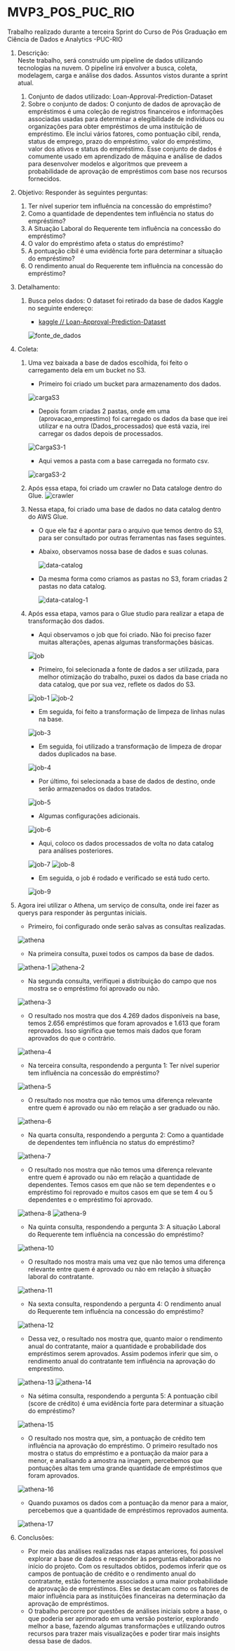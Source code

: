 # MVP3_POS_PUC_RIO

Trabalho realizado durante a terceira Sprint do Curso de Pós Graduação em Ciência de Dados e Analytics -PUC-RIO
1. Descrição:   
   Neste trabalho, será construído um pipeline de dados utilizando tecnologias na nuvem. O pipeline irá envolver a busca, coleta, modelagem, carga e análise dos dados. Assuntos vistos durante a sprint atual.
    1. Conjunto de dados utilizado: Loan-Approval-Prediction-Dataset
    2. Sobre o conjunto de dados:
       O conjunto de dados de aprovação de empréstimos é uma coleção de registros financeiros e informações associadas usadas para determinar a elegibilidade de indivíduos ou organizações para obter empréstimos de uma instituição de empréstimo. Ele inclui vários fatores, como pontuação cibil, renda, status de emprego, prazo do empréstimo, valor do empréstimo, valor dos ativos e status do empréstimo. Esse conjunto de dados é comumente usado em aprendizado de máquina e análise de dados para desenvolver modelos e algoritmos que preveem a probabilidade de aprovação de empréstimos com base nos recursos fornecidos.

3. Objetivo:
   Responder às seguintes perguntas:
    1. Ter nível superior tem influência na concessão do empréstimo?
    2. Como a quantidade de dependentes tem influência no status do empréstimo?
    3. A Situação Laboral do Requerente tem influência na concessão do empréstimo? 
    4. O valor do empréstimo afeta o status do empréstimo?
    5. A pontuação cibil é uma evidência forte para determinar a situação do empréstimo?
    6. O rendimento anual do Requerente tem influência na concessão do empréstimo?
       
4. Detalhamento:
    1. Busca pelos dados:
       O dataset foi retirado da base de dados Kaggle no seguinte endereço:
       * [kaggle // Loan-Approval-Prediction-Dataset](https://www.kaggle.com/datasets/architsharma01/loan-approval-prediction-dataset?resource=download)
         
       ![fonte_de_dados](fonte_de_dados.png)
       
5. Coleta:
    1. Uma vez baixada a base de dados escolhida, foi feito o carregamento dela em um bucket no S3.
       -  Primeiro foi criado um bucket para armazenamento dos dados.
       
       ![cargaS3](cargaS3.png)
       
       - Depois foram criadas 2 pastas, onde em uma (aprovacao_emprestimo) foi carregado os dados da base que irei utilizar e na outra (Dados_processados) que está vazia, irei carregar os dados depois de processados.
         
       ![CargaS3-1](CargaS3-1.png)
       
       - Aqui vemos a pasta com a base carregada no formato csv.
         
       ![cargaS3-2](cargaS3-2.png)
       
    3. Após essa etapa, foi criado um crawler no Data cataloge dentro do Glue.
       ![crawler](crawler.png)
       
    4. Nessa etapa, foi criado uma base de dados no data catalog dentro do AWS Glue.
       - O que ele faz é apontar para o arquivo que temos dentro do S3, para ser consultado por outras ferramentas nas fases seguintes.
       - Abaixo, observamos nossa base de dados e suas colunas.
         
         ![data-catalog](data-catalog.png)
         
       - Da mesma forma como criamos as pastas no S3, foram criadas 2 pastas no data catalog.
         
         ![data-catalog-1](data-catalog-1.png)
         
    5. Após essa etapa, vamos para o Glue studio para realizar a etapa de transformação dos dados.
       - Aqui observamos o job que foi criado. Não foi preciso fazer muitas alterações, apenas algumas transformações básicas.
         
        ![job](job.png)
       
       - Primeiro, foi selecionada a fonte de dados a ser utilizada, para melhor otimização do trabalho, puxei os dados da base criada no data catalog, que por sua vez, reflete os dados do S3.
         
        ![job-1](job-1.png)
        ![job-2](job-2.png)
       
       - Em seguida, foi feito a transformação de limpeza de linhas nulas na base.
         
        ![job-3](job-3.png)
       
       - Em seguida, foi utilizado a transformação de limpeza de dropar dados duplicados na base.
         
        ![job-4](job-4.png)
   
       - Por último, foi selecionada a base de dados de destino, onde serão armazenados os dados tratados.
         
        ![job-5](job-5.png)
       
       - Algumas configurações adicionais.
         
        ![job-6](job-6.png)
       
       - Aqui, coloco os dados processados de volta no data catalog para análises posteriores.
         
        ![job-7](job-7.png)
        ![job-8](job-8.png)
       
       - Em seguida, o job é rodado e verificado se está tudo certo.
         
        ![job-9](job-9.png)
       
4. Agora irei utilizar o Athena, um serviço de consulta, onde irei fazer as querys para responder às perguntas iniciais.
   - Primeiro, foi configurado onde serão salvas as consultas realizadas.
     
    ![athena](athena.png)
   
   - Na primeira consulta, puxei todos os campos da base de dados.
     
    ![athena-1](athena-1.png)
    ![athena-2](athena-2.png)
   
   - Na segunda consulta, verifiquei a distribuição do campo que nos mostra se o empréstimo foi aprovado ou não.
     
    ![athena-3](athena-3.png)
   
   - O resultado nos mostra que dos 4.269 dados disponíveis na base, temos 2.656 empréstimos que foram aprovados e 1.613 que foram reprovados. Isso significa que temos mais dados que foram aprovados do que o contrário.
     
    ![athena-4](athena-4.png)
   
   - Na terceira consulta, respondendo a pergunta 1: Ter nível superior tem influência na concessão do empréstimo?
     
    ![athena-5](athena-5.png)
   
   - O resultado nos mostra que não temos uma diferença relevante entre quem é aprovado ou não em relação a ser graduado ou não.
     
    ![athena-6](athena-6.png)
   
   - Na quarta consulta, respondendo a pergunta 2: Como a quantidade de dependentes tem influência no status do empréstimo?
     
    ![athena-7](athena-7.png)
   
   - O resultado nos mostra que não temos uma diferença relevante entre quem é aprovado ou não em relação a quantidade de dependentes. Temos casos em que não se tem dependentes e o empréstimo foi reprovado e muitos casos em que se tem 4 ou 5 dependentes e o empréstimo foi aprovado.
     
    ![athena-8](athena-8.png)
    ![athena-9](athena-9.png)
   
   - Na quinta consulta, respondendo a pergunta 3: A situação Laboral do Requerente tem influência na concessão do empréstimo?
     
    ![athena-10](athena-10.png)
   
   - O resultado nos mostra mais uma vez que não temos uma diferença relevante entre quem é aprovado ou não em relação à situação laboral do contratante.
     
    ![athena-11](athena-11.png)
   
    - Na sexta consulta, respondendo a pergunta 4: O rendimento anual do Requerente tem influência na concessão do empréstimo?
      
    ![athena-12](athena-12.png)
   
   - Dessa vez, o resultado nos mostra que, quanto maior o rendimento anual do contratante, maior a quantidade e probabilidade dos empréstimos serem aprovados. Assim podemos inferir que sim, o rendimento anual do contratante tem influência na aprovação do emprestimo.
     
    ![athena-13](athena-13.png)
    ![athena-14](athena-14.png)
   
   - Na sétima consulta, respondendo a pergunta 5: A pontuação cibil (score de crédito) é uma evidência forte para determinar a situação do empréstimo?
     
    ![athena-15](athena-15.png)
   
   - O resultado nos mostra que, sim, a pontuação de crédito tem influência na aprovação do empréstimo. O primeiro resultado nos mostra o status do empréstimo e a pontuação da maior para a menor, e analisando a amostra na imagem, percebemos que pontuações altas tem uma grande quantidade de empréstimos que foram aprovados.
     
    ![athena-16](athena-16.png)
   
   - Quando puxamos os dados com a pontuação da menor para a maior, percebemos que a quantidade de empréstimos reprovados aumenta.
     
    ![athena-17](athena-17.png)

6. Conclusões:
   - Por meio das análises realizadas nas etapas anteriores, foi possível explorar a base de dados e responder às perguntas elaboradas no início do projeto. Com os resultados obtidos, podemos inferir que os campos de pontuação de crédito e o rendimento anual do contratante, estão fortemente associados a uma maior probabilidade de aprovação de empréstimos. Eles se destacam como os fatores de maior influência para as instituições financeiras na determinação da aprovação de empréstimos.
   - O trabalho percorre por questões de análises iniciais sobre a base, o que poderia ser aprimorado em uma versão posterior, explorando melhor a base, fazendo algumas transformações e utilizando outros recursos para trazer mais visualizações e poder tirar mais insights dessa base de dados.
